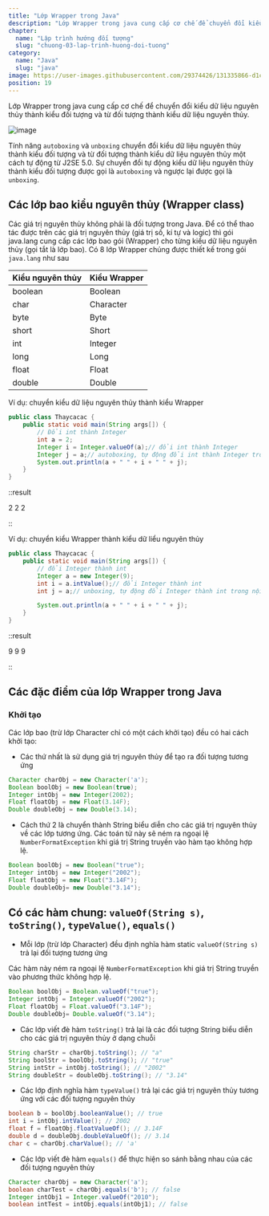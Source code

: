 ```yaml
---
title: "Lớp Wrapper trong Java"
description: "Lớp Wrapper trong java cung cấp cơ chế để chuyển đổi kiểu dữ liệu nguyên thủy thành kiểu đối tượng và từ đối tượng thành kiểu dữ liệu nguyên thủy"
chapter:
  name: "Lập trình hướng đối tượng"
  slug: "chuong-03-lap-trinh-huong-doi-tuong"
category:
  name: "Java"
  slug: "java"
image: https://user-images.githubusercontent.com/29374426/131335866-d1c536a4-fa19-4e3f-9d16-45d6198f7c8f.png
position: 19
---
```


Lớp Wrapper trong java cung cấp cơ chế để chuyển đổi kiểu dữ liệu nguyên thủy thành kiểu đối tượng và từ đối tượng thành kiểu dữ liệu nguyên thủy.

![image](https://user-images.githubusercontent.com/29374426/131335866-d1c536a4-fa19-4e3f-9d16-45d6198f7c8f.png)

Tính năng `autoboxing` và `unboxing` chuyển đổi kiểu dữ liệu nguyên thủy thành kiểu đối tượng và từ đối tượng thành kiểu dữ liệu nguyên thủy một cách tự động từ J2SE 5.0. Sự chuyển đổi tự động kiểu dữ liệu nguyên thủy thành kiểu đối tượng được gọi là `autoboxing` và ngược lại được gọi là `unboxing`.

## Các lớp bao kiểu nguyên thủy (Wrapper class)

Các giá trị nguyên thủy không phải là đối tượng trong Java. Để có thể thao tác được trên các giá trị nguyên thủy (giá trị số, kí tự và logic) thì gói java.lang cung cấp các lớp bao gói (Wrapper) cho từng kiểu dữ liệu nguyên thủy (gọi tắt là lớp bao). Có 8 lớp Wrapper chúng được thiết kế trong gói `java.lang` như sau

| Kiểu nguyên thủy | Kiểu Wrapper |
| ---------------- | ------------ |
| boolean          | Boolean      |
| char             | Character    |
| byte             | Byte         |
| short            | Short        |
| int              | Integer      |
| long             | Long         |
| float            | Float        |
| double           | Double       |

Ví dụ: chuyển kiểu dữ liệu nguyên thủy thành kiểu Wrapper

```java
public class Thaycacac {
    public static void main(String args[]) {
        // Đổi int thành Integer
        int a = 2;
        Integer i = Integer.valueOf(a);// đổi int thành Integer
        Integer j = a;// autoboxing, tự động đổi int thành Integer trong nội bộ trình biên dịch
        System.out.println(a + " " + i + " " + j);
    }
}
```

::result

2 2 2

::

Ví dụ: chuyển kiểu Wrapper thành kiểu dữ liểu nguyên thủy

```java
public class Thaycacac {
    public static void main(String args[]) {
        // đổi Integer thành int
        Integer a = new Integer(9);
        int i = a.intValue();// đổi Integer thành int
        int j = a;// unboxing, tự động đổi Integer thành int trong nội bộ trình biên dịch

        System.out.println(a + " " + i + " " + j);
    }
}
```

::result

9 9 9

::

## Các đặc điểm của lớp Wrapper trong Java

### Khởi tạo

Các lớp bao (trừ lớp Character chỉ có một cách khởi tạo) đều có hai cách khởi tạo:

- Các thứ nhất là sử dụng giá trị nguyên thủy để tạo ra đối tượng tương ứng

```java
Character charObj = new Character('a');
Boolean boolObj = new Boolean(true);
Integer intObj = new Integer(2002);
Float floatObj = new Float(3.14F);
Double doubleObj = new Double(3.14);
```

- Cách thứ 2 là chuyển thành String biểu diễn cho các giá trị nguyên thủy về các lớp tương ứng. Các toán tử này sẽ ném ra ngoại lệ `NumberFormatException` khi giá trị String truyền vào hàm tạo không hợp lệ.

```java
Boolean boolObj = new Boolean("true");
Integer intObj = new Integer("2002");
Float floatObj = new Float("3.14F");
Double doubleObj= new Double("3.14");
```

## Có các hàm chung: `valueOf(String s)`, `toString()`, `typeValue()`, `equals()`

- Mỗi lớp (trừ lớp Character) đều định nghĩa hàm static `valueOf(String s)` trả lại đối tượng tương ứng

Các hàm này ném ra ngoại lệ `NumberFormatException` khi giá trị String truyền vào phương thức không hợp lệ.

```java
Boolean boolObj = Boolean.valueOf("true");
Integer intObj = Integer.valueOf("2002");
Float floatObj = Float.valueOf("3.14F");
Double doubleObj= Double.valueOf("3.14");
```

- Các lớp viết đè hàm `toString()` trả lại là các đối tượng String biểu diễn cho các giá trị nguyên thủy ở dạng chuỗi

```java
String charStr = charObj.toString(); // "a"
String boolStr = boolObj.toString(); // "true"
String intStr = intObj.toString(); // "2002"
String doubleStr = doubleObj.toString(); // "3.14"
```

- Các lớp định nghĩa hàm `typeValue()` trả lại các giá trị nguyên thủy tương ứng với các đối tượng nguyên thủy

```java
boolean b = boolObj.booleanValue(); // true
int i = intObj.intValue(); // 2002
float f = floatObj.floatValueOf(); // 3.14F
double d = doubleObj.doubleValueOf(); // 3.14
char c = charObj.charValue(); // 'a'
```

- Các lớp viết đè hàm `equals()` để thực hiện so sánh bằng nhau của các đối tượng nguyên thủy

```java
Character charObj = new Character('a');
boolean charTest = charObj.equals('b'); // false
Integer intObj1 = Integer.valueOf("2010");
boolean intTest = intObj.equals(intObj1); // false
```
